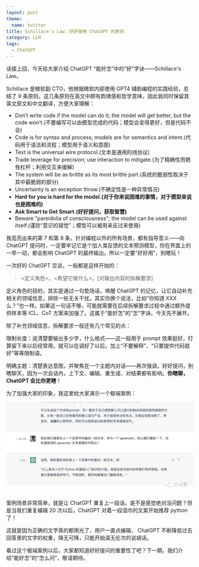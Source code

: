 ```yaml
---
layout: post
theme:
  name: twitter
title: Schillace's Law：好好使用 ChatGPT 的原则
category: LLM
tags:
  - ChatGPT
---
```


话接上回，今天给大家介绍 ChatGPT “能好怎”中的“好”字诀——Schillace's Law。

Schillace 是微软副 CTO，他根据微软内部使用 GPT4 辅助编程的实践经验，总结了 9 条原则。这几条原则在英文中颇有韵律感和哲学意味，因此我同时保留其英文原文和中文翻译，方便大家理解：

* Don’t write code if the model can do it; the model will get better, but the code won’t.(不要编写可以由模型完成的代码；模型会变得更好，但是代码不会)
* Code is for syntax and process; models are for semantics and intent.(代码用于语法和流程；模型用于语义和意图)
* Text is the universal wire protocol.(文本是通用的线协议)
* Trade leverage for precision; use interaction to mitigate.(为了精确性而牺牲杠杆；利用交互来缓解)
* The system will be as brittle as its most brittle part.(系统的脆弱性取决于其中最脆弱的部分)
* Uncertainty is an exception throw.(不确定性是一种异常情况)
* **Hard for you is hard for the model.(对于你来说困难的事情，对于模型来说也是困难的)**
* **Ask Smart to Get Smart.(好好提问，获取智慧)**
* Beware "pareidolia of consciousness"; the model can be used against itself.(谨防“意识的错觉”；模型可以被用来反过来使用)

我高亮出来的第 7 和第 8 条，针对编程以外的所有场景，都有指导意义——向 ChatGPT 提问时，一定要牢记它是个加人类反馈的文本预测模型，你在界面上的一举一动，都会影响 ChatGPT 的最终输出。所以一定要“好好用”，别瞎玩！

一次好的 ChatGPT 交谈，一般都是这样开始的：

> <定义角色>。<希望它做什么>。[对输出内容的拆解要求]

定义角色的目的，其实是通过一句垫场话，唤醒 ChatGPT 的记忆，让它自动补充相关的领域信息，排除一些无关干扰。其实你换个说法，比如“你知道 XXX 么？”也一样。如果这一句话不够，可能就需要在后续拆解要求过程中通过额外提供样本等 ICL、CoT 方案来加强了。这属于“能好怎”的“怎”字诀。今天先不展开。

除了补充领域信息，拆解要求一般还有几个常见的点：

限制长度：说清楚要输出多少字，什么格式——这一般用于 prompt 效果挺好，打算留下来以后经常用。就可以在调好了以后，加上“不要解释”、“只要提供代码就好”等等限制语。

明确主题：清楚表达意图，并聚焦在一个主题内对话——再次强调，好好提问，别瞎聊天，因为一次会话内，上下文、编辑、重生成、对结果都有影响。**你瞎聊，ChatGPT 会比你更瞎**！

为了加强大家的印象，我这里给大家演示一个极端案例：

![](/images/uploads/2023-04-08-howto-use-chatgpt-better_image_1.png)

案例场景非常简单，就是让 ChatGPT 重复上一段话。是不是感觉绝对没问题？但是当我们重复编辑 20 次以后，ChatGPT 对着一段湿巾的文案开始推荐 python 了！

这就是因为正确的文字真的都用光了，用户一直点编辑， ChatGPT 不断降低过去回答里的文字的权重，降无可降，只能开始语无伦次的说胡话。

看过这个极端案例以后，大家都知道好好提问的重要性了吧？下一期，我们介绍“能好怎”的“怎么问”，敬请期待。
